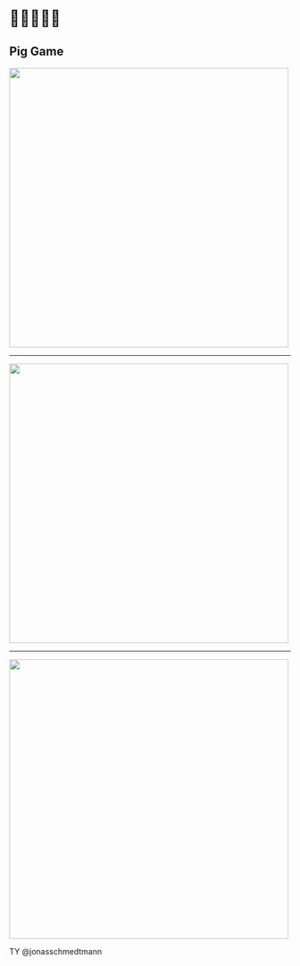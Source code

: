 # 🚀🚀🚀🚀🚀
## Pig Game

<img src="https://user-images.githubusercontent.com/88937416/143777374-c5bd8765-bd77-4aa0-98a5-bddd8d589eeb.png" width="500">

<hr>

<img src="https://user-images.githubusercontent.com/88937416/143777451-8c1671e0-0ece-4ac7-99ab-ca97b1deee63.png" width="500">

<hr>

<img src="https://user-images.githubusercontent.com/88937416/143777357-963044b8-7df4-468d-bac1-c466f2cad941.png" width="500">

TY @jonasschmedtmann

